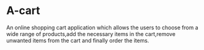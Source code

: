 # A-cart
An online shopping cart application which allows the users to choose from a wide range of products,add the necessary items in the cart,remove unwanted items from the cart and finally order the items.
